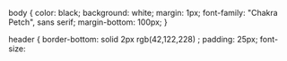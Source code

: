 body {
     color: black;
     background: white;
     margin: 1px;
     font-family: "Chakra Petch", sans serif;
     margin-bottom: 100px;
}

header {
      border-bottom: solid 2px rgb(42,122,228) ;
      padding: 25px;
      font-size:
